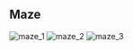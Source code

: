 ## Maze

![maze_1](https://user-images.githubusercontent.com/19742979/70862091-ff6c9a00-1f7a-11ea-8cc0-24c4f31a0d7c.png)
![maze_2](https://user-images.githubusercontent.com/19742979/70862092-ff6c9a00-1f7a-11ea-9138-12e546c5eb54.png)
![maze_3](https://user-images.githubusercontent.com/19742979/70862093-ff6c9a00-1f7a-11ea-9abb-4fcb71c6559a.png)

